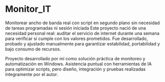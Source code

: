 # Monitor_IT
Monitorear ancho de banda real con script en segundo plano sin necesidad de tareas programadas ni sesión iniciada
Este proyecto nació de una necesidad personal real: auditar el servicio de internet durante una semana para verificar si cumple con los valores prometidos. Fue desarrollado, probado y ajustado manualmente para garantizar estabilidad, portabilidad y bajo consumo de recursos.

Proyecto desarrollado por mí como solución práctica de monitoreo y automatización en Windows. Asistencia puntual con herramientas de IA para optimizar scripts, pero diseño, integración y pruebas realizadas íntegramente por el autor.
